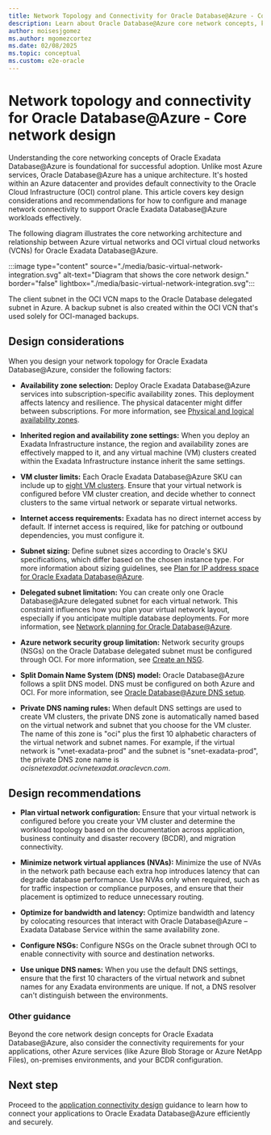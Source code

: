 ```yaml
---
title: Network Topology and Connectivity for Oracle Database@Azure - Core Network Design
description: Learn about Oracle Database@Azure core network concepts, key design considerations, and effective implementation practices for seamless integration.
author: moisesjgomez
ms.author: mgomezcortez
ms.date: 02/08/2025
ms.topic: conceptual
ms.custom: e2e-oracle
---
```


# Network topology and connectivity for Oracle Database@Azure - Core network design

Understanding the core networking concepts of Oracle Exadata Database@Azure is foundational for successful adoption. Unlike most Azure services, Oracle Database@Azure has a unique architecture. It's hosted within an Azure datacenter and provides default connectivity to the Oracle Cloud Infrastructure (OCI) control plane. This article covers key design considerations and recommendations for how to configure and manage network connectivity to support Oracle Exadata Database@Azure workloads effectively.

The following diagram illustrates the core networking architecture and relationship between Azure virtual networks and OCI virtual cloud networks (VCNs) for Oracle Exadata Database@Azure.

:::image type="content" source="./media/basic-virtual-network-integration.svg" alt-text="Diagram that shows the core network design." border="false" lightbox="./media/basic-virtual-network-integration.svg":::

The client subnet in the OCI VCN maps to the Oracle Database delegated subnet in Azure. A backup subnet is also created within the OCI VCN that's used solely for OCI-managed backups.

## Design considerations

When you design your network topology for Oracle Exadata Database@Azure, consider the following factors:

- **Availability zone selection:** Deploy Oracle Exadata Database@Azure services into subscription-specific availability zones. This deployment affects latency and resilience. The physical datacenter might differ between subscriptions. For more information, see [Physical and logical availability zones](/azure/reliability/availability-zones-overview?tabs=azure-cli#physical-and-logical-availability-zones).

- **Inherited region and availability zone settings:** When you deploy an Exadata Infrastructure instance, the region and availability zones are effectively mapped to it, and any virtual machine (VM) clusters created within the Exadata Infrastructure instance inherit the same settings.

- **VM cluster limits:** Each Oracle Exadata Database@Azure SKU can include up to [eight VM clusters](https://docs.oracle.com/iaas/exadatacloud/doc/exa-service-desc.html#ECSCM-GUID-B0820870-D946-4879-85BF-C95FF25979CF). Ensure that your virtual network is configured before VM cluster creation, and decide whether to connect clusters to the same virtual network or separate virtual networks.

- **Internet access requirements:** Exadata has no direct internet access by default. If internet access is required, like for patching or outbound dependencies, you must configure it.

- **Subnet sizing:** Define subnet sizes according to Oracle's SKU specifications, which differ based on the chosen instance type. For more information about sizing guidelines, see [Plan for IP address space for Oracle Exadata Database@Azure](/azure/oracle/oracle-db/oracle-database-plan-ip).

- **Delegated subnet limitation:** You can create only one Oracle Database@Azure delegated subnet for each virtual network. This constraint influences how you plan your virtual network layout, especially if you anticipate multiple database deployments. For more information, see [Network planning for Oracle Database@Azure](/azure/oracle/oracle-db/oracle-database-network-plan).

- **Azure network security group limitation:** Network security groups (NSGs) on the Oracle Database delegated subnet must be configured through OCI. For more information, see [Create an NSG](https://docs.oracle.com/iaas/Content/Network/Concepts/create-nsg.htm).

- **Split Domain Name System (DNS) model:** Oracle Database@Azure follows a split DNS model. DNS must be configured on both Azure and OCI. For more information, see [Oracle Database@Azure DNS setup](https://techcommunity.microsoft.com/blog/fasttrackforazureblog/oracle-databaseazure-dns-setup/4304513).

- **Private DNS naming rules:** When default DNS settings are used to create VM clusters, the private DNS zone is automatically named based on the virtual network and subnet that you choose for the VM cluster. The name of this zone is "oci" plus the first 10 alphabetic characters of the virtual network and subnet names. For example, if the virtual network is "vnet-exadata-prod" and the subnet is "snet-exadata-prod", the private DNS zone name is *ocisnetexadat.ocivnetexadat.oraclevcn.com*.

## Design recommendations

- **Plan virtual network configuration:** Ensure that your virtual network is configured before you create your VM cluster and determine the workload topology based on the documentation across application, business continuity and disaster recovery (BCDR), and migration connectivity.

- **Minimize network virtual appliances (NVAs):** Minimize the use of NVAs in the network path because each extra hop introduces latency that can degrade database performance. Use NVAs only when required, such as for traffic inspection or compliance purposes, and ensure that their placement is optimized to reduce unnecessary routing.

- **Optimize for bandwidth and latency:** Optimize bandwidth and latency by colocating resources that interact with Oracle Database@Azure – Exadata Database Service within the same availability zone.

- **Configure NSGs:** Configure NSGs on the Oracle subnet through OCI to enable connectivity with source and destination networks.

- **Use unique DNS names:** When you use the default DNS settings, ensure that the first 10 characters of the virtual network and subnet names for any Exadata environments are unique. If not, a DNS resolver can't distinguish between the environments.

### Other guidance

Beyond the core network design concepts for Oracle Exadata Database@Azure, also consider the connectivity requirements for your applications, other Azure services (like Azure Blob Storage or Azure NetApp Files), on-premises environments, and your BCDR configuration.

## Next step

Proceed to the [application connectivity design](application-connectivity-design.md) guidance to learn how to connect your applications to Oracle Exadata Database@Azure efficiently and securely.
